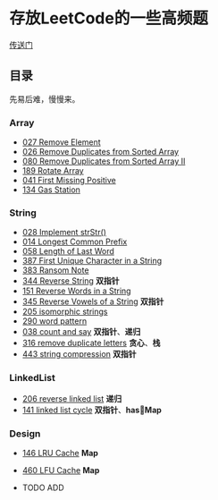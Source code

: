 # 存放LeetCode的一些高频题

[传送门](https://github.com/careteenL/data-structure_algorithm/issues)

## 目录

先易后难，慢慢来。

### Array
- [027 Remove Element](./027-remove-element.js)
- [026 Remove Duplicates from Sorted Array](./026-remove-duplicates-from-sorted-array.js)
- [080 Remove Duplicates from Sorted Array II](./080-remove-duplicates-from-sorted-array-ii.js)
- [189 Rotate Array](./189-rotate-array.js)
- [041 First Missing Positive](./041-first-missing-positive.js)
- [134 Gas Station](./134-gas-station.js)

### String

- [028 Implement strStr()](./028-implement-strstr.js)
- [014 Longest Common Prefix](./014-longest-common-prefix.js)
- [058 Length of Last Word](./058-length-of-last-word.js)
- [387 First Unique Character in a String](./387-first-unique-character-in-a-string.js)
- [383 Ransom Note](./383-ransom-note.js)
- [344 Reverse String](./344-reverse-string.js) **双指针**
- [151 Reverse Words in a String](./151-reverse-words-in-a-string.js)
- [345 Reverse Vowels of a String](./345-reverse-vowels-of-a-string.js) **双指针**
- [205 isomorphic strings](./205-isomorphic-strings.js)
- [290 word pattern](./290-word-pattern.js)
- [038 count and say](./038-count-and-say.js) **双指针**、**递归**
- [316 remove duplicate letters](./316-remove-duplicate-letters.js) **贪心**、**栈**
- [443 string compression](./443-string-compression.js) **双指针**

### LinkedList

- [206 reverse linked list](./206-reverse-linked-list.js) **递归**
- [141 linked list cycle](./141-linked-list-cycle.js) **双指针**、**hasMap**

### Design

- [146 LRU Cache](./146-lru-cache.js) **Map**
- [460 LFU Cache](./460-lfu-cache.js) **Map**


- TODO ADD
